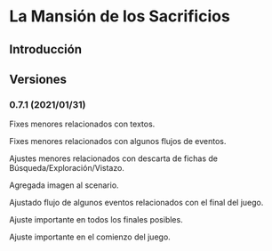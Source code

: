 # La Mansión de los Sacrificios

## Introducción

## Versiones

### 0.7.1 (2021/01/31)

Fixes menores relacionados con textos.

Fixes menores relacionados con algunos flujos de eventos.

Ajustes menores relacionados con descarta de fichas de Búsqueda/Exploración/Vistazo.

Agregada imagen al scenario.

Ajustado flujo de algunos eventos relacionados con el final del juego.

Ajuste importante en todos los finales posibles.

Ajuste importante en el comienzo del juego.